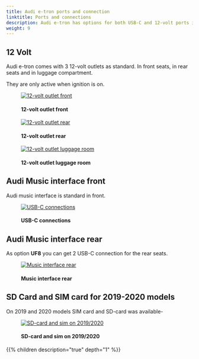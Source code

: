 ```yaml
---
title: Audi e-tron ports and connection
linktitle: Ports and connections
description: Audi e-tron has options for both USB-C and 12-volt ports in the car.
weight: 9
---
```

<!-- markdownlint-disable MD033 -->

## 12 Volt

Audi e-tron comes with 3 12-volt outlets as standard. In front seats, in rear seats and in luggage compartment.

They are only active when ignition is on.

<figure>
    <a href="https://media.electrichasgoneaudi.net/multimedia/models/e-tron/technology/connections/12voltfront.jpg">
        <img src="https://media.electrichasgoneaudi.net/multimedia/models/e-tron/technology/connections/12voltfronts.jpg"
        alt="12-volt outlet front" title="12-volt outlet front">
    </a>
    <figcaption><h4>12-volt outlet front</h4></figcaption>
</figure>

<figure>
    <a href="https://media.electrichasgoneaudi.net/multimedia/models/e-tron/technology/connections/12voltrear.jpg">
        <img src="https://media.electrichasgoneaudi.net/multimedia/models/e-tron/technology/connections/12voltrears.jpg"
        alt="12-volt outlet rear" title="12-volt outlet rear">
    </a>
    <figcaption><h4>12-volt outlet rear</h4></figcaption>
</figure>

<figure>
    <a href="https://media.electrichasgoneaudi.net/multimedia/models/e-tron/technology/connections/12voltluggage.jpg">
        <img src="https://media.electrichasgoneaudi.net/multimedia/models/e-tron/technology/connections/12voltluggages.jpg"
        alt="12-volt outlet luggage room" title="12-volt outlet luggage room">
    </a>
    <figcaption><h4>12-volt outlet luggage room</h4></figcaption>
</figure>

## Audi Music interface front

Audi music interface is standard in front. 

<figure>
    <a href="https://media.electrichasgoneaudi.net/multimedia/models/e-tron/technology/connections/frontconnections.jpg">
        <img src="https://media.electrichasgoneaudi.net/multimedia/models/e-tron/technology/connections/frontconnectionss.jpg"
        alt="USB-C connections" title="USB-C connections">
    </a>
    <figcaption><h4>USB-C connections</h4></figcaption>
</figure>

## Audi Music interface rear

As option **UF8** you can get 2 USB-C connection for the rear seats.

<figure>
    <a href="https://media.electrichasgoneaudi.net/multimedia/models/e-tron/technology/connections/musicinterfacerear.jpg">
        <img src="https://media.electrichasgoneaudi.net/multimedia/models/e-tron/technology/connections/musicinterfacerears.jpg"
        alt="Music interface rear" title="Music interface rear">
    </a>
    <figcaption><h4>Music interface rear</h4></figcaption>
</figure>

## SD Card and SIM card for 2019-2020 models

On 2019 and 2020 models SIM card and SD-card was available-


<figure>
    <a href="https://media.electrichasgoneaudi.net/multimedia/models/e-tron/technology/connections/ports1.jpg">
        <img src="https://media.electrichasgoneaudi.net/multimedia/models/e-tron/technology/connections/ports1s.jpg"
        alt="SD-card and sim on 2019/2020" title="SD-card and sim on 2019/2020">
    </a>
    <figcaption><h4>SD-card and sim on 2019/2020</h4></figcaption>
</figure>

{{% children description="true" depth="1" %}}
